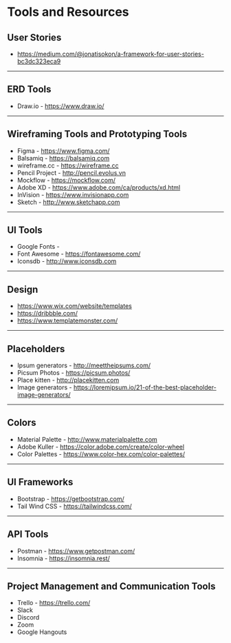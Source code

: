 # Tools and Resources

## User Stories
- <https://medium.com/@jonatisokon/a-framework-for-user-stories-bc3dc323eca9>

---

## ERD Tools
- Draw.io - https://www.draw.io/

---

## Wireframing Tools and Prototyping Tools
- Figma - https://www.figma.com/
- Balsamiq - https://balsamiq.com
- wireframe.cc - https://wireframe.cc
- Pencil Project - http://pencil.evolus.vn
- Mockflow - https://mockflow.com/
- Adobe XD - https://www.adobe.com/ca/products/xd.html
- InVision - https://www.invisionapp.com
- Sketch - http://www.sketchapp.com

---

## UI Tools
- Google Fonts -
- Font Awesome - https://fontawesome.com/
- Iconsdb - http://www.iconsdb.com

---

## Design
- https://www.wix.com/website/templates
- https://dribbble.com/
- https://www.templatemonster.com/

---

## Placeholders
- Ipsum generators - http://meettheipsums.com/
- Picsum Photos - https://picsum.photos/
- Place kitten - http://placekitten.com
- Image generators - https://loremipsum.io/21-of-the-best-placeholder-image-generators/

---

## Colors
- Material Palette - http://www.materialpalette.com
- Adobe Kuller - https://color.adobe.com/create/color-wheel
- Color Palettes - https://www.color-hex.com/color-palettes/

---

## UI Frameworks
- Bootstrap - https://getbootstrap.com/
- Tail Wind CSS - https://tailwindcss.com/

---

## API Tools
- Postman - https://www.getpostman.com/
- Insomnia - https://insomnia.rest/

---

## Project Management and Communication Tools
- Trello - https://trello.com/
- Slack
- Discord
- Zoom
- Google Hangouts
